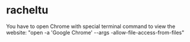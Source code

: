 racheltu
========

You have to open Chrome with special terminal command to view the website: 
"open -a 'Google Chrome' --args -allow-file-access-from-files"
